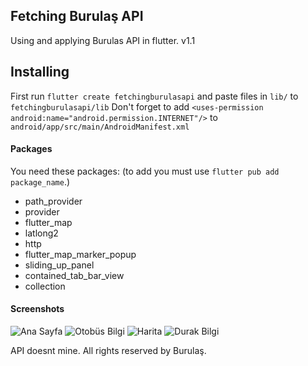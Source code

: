 ## Fetching Burulaş API
Using and applying Burulas API in flutter. v1.1


## Installing
First run `flutter create fetchingburulasapi` and paste files in `lib/` to `fetchingburulasapi/lib`
Don't forget to add `<uses-permission android:name="android.permission.INTERNET"/>` to `android/app/src/main/AndroidManifest.xml`

#### Packages
You need these packages: (to add you must use `flutter pub add package_name`.)
  - path_provider
  - provider
  - flutter_map
  - latlong2
  - http
  - flutter_map_marker_popup
  - sliding_up_panel
  - contained_tab_bar_view
  - collection
#### Screenshots
![Ana Sayfa](https://github.com/erenbozaci/FetchingBurulasAPI/assets/42115597/d2dd83ae-9d39-489d-9090-ebbdfeea596a)
![Otobüs Bilgi](https://github.com/erenbozaci/FetchingBurulasAPI/assets/42115597/9e0fb11f-8fd2-4b04-91ce-32d4885d070f)
![Harita](https://github.com/erenbozaci/FetchingBurulasAPI/assets/42115597/3b1c7b13-752b-42df-9e77-c0376b259eb9)
![Durak Bilgi](https://github.com/erenbozaci/FetchingBurulasAPI/assets/42115597/e34f339d-2c84-4ed4-9dec-dd17dc915f50)

API doesnt mine. All rights reserved by Burulaş.
